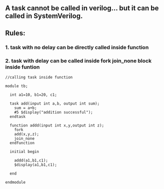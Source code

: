 ## A task  cannot be called in verilog... but it can be called in SystemVerilog.
## Rules:
### 1. task with no delay can be directly called inside function
### 2. task with delay can be called inside fork  join_none block inside funtion

```
//calling task inside function

module tb;
  
  int a1=10, b1=20, c1;
  
  task add(input int a,b, output int sum);
    sum = a+b;
    #5 $display("addition successful");
  endtask
  
  function addd(input int x,y,output int z);
    fork
    add(x,y,z);
    join_none
  endfunction
  
  initial begin
    
    addd(a1,b1,c1);
    $display(a1,b1,c1);
    
  end
  
endmodule
```
